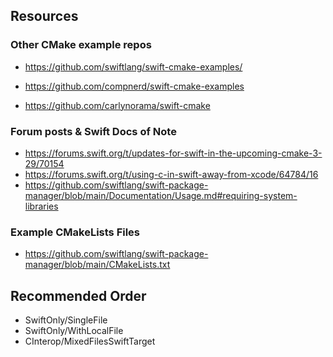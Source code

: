 ## Resources

### Other CMake example repos
- https://github.com/swiftlang/swift-cmake-examples/
- https://github.com/compnerd/swift-cmake-examples

- https://github.com/carlynorama/swift-cmake


### Forum posts & Swift Docs of Note
- https://forums.swift.org/t/updates-for-swift-in-the-upcoming-cmake-3-29/70154
- https://forums.swift.org/t/using-c-in-swift-away-from-xcode/64784/16
- https://github.com/swiftlang/swift-package-manager/blob/main/Documentation/Usage.md#requiring-system-libraries

### Example CMakeLists Files
- https://github.com/swiftlang/swift-package-manager/blob/main/CMakeLists.txt


## Recommended Order

- SwiftOnly/SingleFile
- SwiftOnly/WithLocalFile
- CInterop/MixedFilesSwiftTarget
